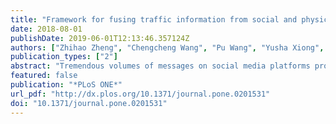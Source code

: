 ```yaml
---
title: "Framework for fusing traffic information from social and physical transportation data"
date: 2018-08-01
publishDate: 2019-06-01T12:13:46.357124Z
authors: ["Zhihao Zheng", "Chengcheng Wang", "Pu Wang", "Yusha Xiong", "Fan Zhang", "Yisheng Lv"]
publication_types: ["2"]
abstract: "Tremendous volumes of messages on social media platforms provide supplementary traffic information and encapsulate crowd wisdom for solving transportation problems. However, social media messages manifested in human languages are usually characterized with redundant, fuzzy and subjective features. Here, we develop a data fusion framework to identify social media messages reporting non-recurring traffic events by connecting the traffic events with traffic states inferred from taxi global positioning system (GPS) data. Temporal-spatial information of traffic anomalies caused by the traffic events are then retrieved from anomalous traffic states. The proposed framework successfully identified accidental traffic events with various scales and exhibited strong performance in event descriptions. Even though social media messages are generally posted after the occurrence of anomalous traffic states, resourceful event descriptions in the messages are helpful in explaining traffic anomalies and for deploying suitable countermeasures."
featured: false
publication: "*PLoS ONE*"
url_pdf: "http://dx.plos.org/10.1371/journal.pone.0201531"
doi: "10.1371/journal.pone.0201531"
---
```


